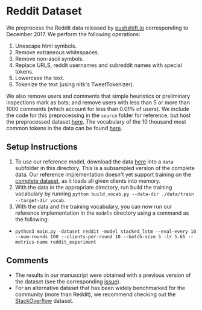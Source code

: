 # Reddit Dataset

We preprocess the Reddit data released by [pushshift.io](https://files.pushshift.io/reddit/) corresponding to December 2017. We perform the following operations:

1. Unescape html symbols.
2. Remove extraneous whitespaces.
3. Remove non-ascii symbols.
4. Replace URLS, reddit usernames and subreddit names with special tokens.
5. Lowercase the text.
6. Tokenize the text (using nltk's TweetTokenizer).

We also remove users and comments that simple heuristics or preliminary inspections mark as bots; and remove users with less than 5 or more than 1000 comments (which account for less than 0.01% of users). We include the code for this preprocessing in the ```source``` folder for reference, but host the preprocessed dataset [here](https://drive.google.com/file/d/1lT1Z0N1weG-oA2PgC1Jak_WQ6h3bu7V_/view?usp=sharing). The vocabulary of the 10 thousand most common tokens in the data can be found [here](https://drive.google.com/file/d/1I-CRlfAeiriLmAyICrmlpPE5zWJX4TOY/view?usp=sharing).

## Setup Instructions

1. To use our reference model, download the data [here](https://drive.google.com/file/d/1ISzp69JmaIJqBpQCX-JJ8-kVyUns8M7o/view?usp=sharing) into a ```data``` subfolder in this directory. This is a subsampled version of the complete data. Our reference implementation doesn't yet support training on the [complete dataset](https://drive.google.com/file/d/1lT1Z0N1weG-oA2PgC1Jak_WQ6h3bu7V_/view?usp=sharing), as it loads all given clients into memory.
2. With the data in the appropriate directory, run build the training vocabulary by running ```python build_vocab.py --data-dir ./data/train --target-dir vocab```. 
3. With the data and the training vocabulary, you can now run our reference implementation in the ```models``` directory using a command as the following:
  - ```python3 main.py -dataset reddit -model stacked_lstm --eval-every 10 --num-rounds 100 --clients-per-round 10 --batch-size 5 -lr 5.65 --metrics-name reddit_experiment```

## Comments

- The results in our manuscript were obtained with a previous version of the dataset (see the corresponding [issue](https://github.com/TalwalkarLab/leaf/issues/33)).
- For an alternative dataset that has been widely benchmarked for the community (more than Reddit), we recommend checking out the [StackOverflow](https://www.tensorflow.org/federated/api_docs/python/tff/simulation/datasets/stackoverflow) dataset. 
